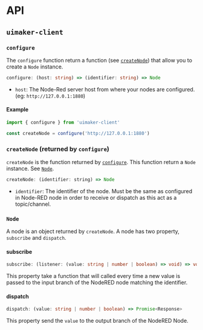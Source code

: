 # API

## `uimaker-client`

### `configure`

The `configure` function return a function (see [`createNode`](#createNode)) that allow you to create a `Node` instance.

```ts
configure: (host: string) => (identifier: string) => Node
```

- `host`: The Node-Red server host from where your nodes are configured. (eg: `http://127.0.0.1:1880`)

#### Example

```js
import { configure } from 'uimaker-client'

const createNode = configure('http://127.0.0.1:1880')
```

### `createNode` (returned by `configure`)

`createNode` is the function returned by [`configure`](#configure). This function return a `Node` instance. See [`Node`](#node).

```js
createNode: (identifier: string) => Node
```

- `identifier`: The identifier of the node. Must be the same as configured in Node-RED node in order to receive or dispatch as this act as a topic/channel.

### `Node`

A node is an object returned by `createNode`. A node has two property, `subscribe` and `dispatch`.

#### subscribe

```ts
subscribe: (listener: (value: string | number | boolean) => void) => void
```

This property take a function that will called every time a new value is passed to the input branch of the NodeRED node matching the identifier.

#### dispatch

```ts
dispatch: (value: string | number | boolean) => Promise<Response>
```

This property send the `value` to the output branch of the NodeRED Node.
